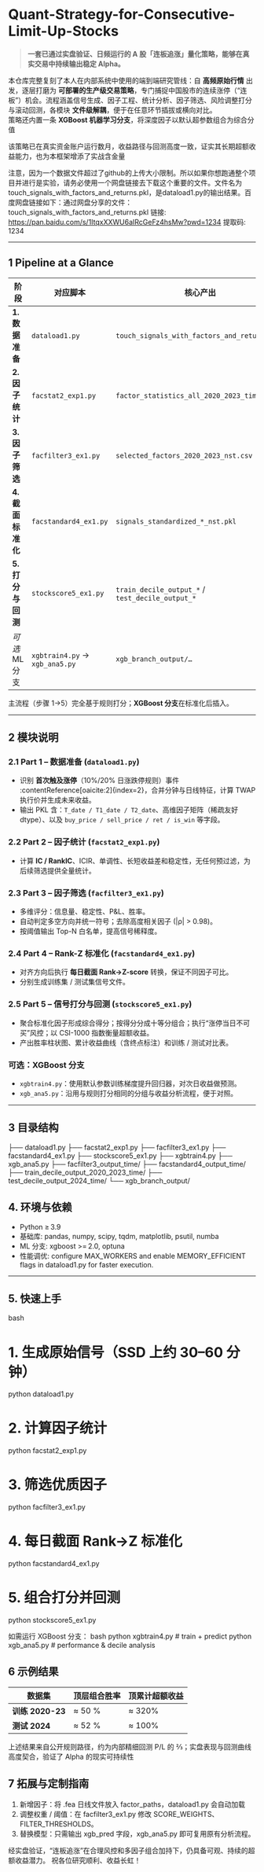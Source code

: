# Quant-Strategy-for-Consecutive-Limit-Up-Stocks

> **一套已通过实盘验证、日频运行的 A 股「连板追涨」量化策略，能够在真实交易中持续输出稳定 Alpha。**

本仓库完整复刻了本人在内部系统中使用的端到端研究管线：自 **高频原始行情** 出发，逐层打磨为 **可部署的生产级交易策略**，专门捕捉中国股市的连续涨停（“连板”）机会。流程涵盖信号生成、因子工程、统计分析、因子筛选、风险调整打分与滚动回测，各模块 **文件级解耦**，便于在任意环节插拔或横向对比。  
策略还内置一条 **XGBoost 机器学习分支**，将深度因子以默认超参数组合为综合分值

该策略已在真实资金账户运行数月，收益路径与回测高度一致，证实其长期超额收益能力，也为本框架增添了实战含金量

注意，因为一个数据文件超过了github的上传大小限制。所以如果你想跑通整个项目并进行是实验，请务必使用一个网盘链接去下载这个重要的文件。文件名为touch_signals_with_factors_and_returns.pkl，是dataload1.py的输出结果。百度网盘链接如下：通过网盘分享的文件：touch_signals_with_factors_and_returns.pkl
链接: https://pan.baidu.com/s/1ItqxXXWU6aIRcGeFz4hsMw?pwd=1234 提取码: 1234

---

## 1  Pipeline at a Glance

| 阶段 | 对应脚本 | 核心产出 |
|------|-----------|----------|
| **1. 数据准备** | `dataload1.py` | `touch_signals_with_factors_and_returns.pkl` |
| **2. 因子统计** | `facstat2_exp1.py` | `factor_statistics_all_2020_2023_time.csv` |
| **3. 因子筛选** | `facfilter3_ex1.py` | `selected_factors_2020_2023_nst.csv` |
| **4. 截面标准化** | `facstandard4_ex1.py` | `signals_standardized_*_nst.pkl` |
| **5. 打分与回测** | `stockscore5_ex1.py` | `train_decile_output_*` / `test_decile_output_*` |
| *可选* ML 分支 | `xgbtrain4.py` → `xgb_ana5.py` | `xgb_branch_output/…` |

主流程（步骤 1→5）完全基于规则打分；**XGBoost 分支**在标准化后插入。

---

## 2  模块说明

### 2.1  Part 1 – 数据准备 (`dataload1.py`)
- 识别 **首次触及涨停**（10%/20% 日涨跌停规则）事件 :contentReference[oaicite:2]{index=2}，合并分钟与日线特征，计算 TWAP 执行价并生成未来收益。  
- 输出 PKL 含：`T_date / T1_date / T2_date`、高维因子矩阵（稀疏友好 dtype）、以及 `buy_price / sell_price / ret / is_win` 等字段。

### 2.2  Part 2 – 因子统计 (`facstat2_exp1.py`)
- 计算 **IC / RankIC**、ICIR、单调性、长短收益差和稳定性，无任何预过滤，为后续筛选提供全量统计。

### 2.3  Part 3 – 因子筛选 (`facfilter3_ex1.py`)
- 多维评分：信息量、稳定性、P&L、胜率。  
- 自动判定多空方向并统一符号；去除高度相关因子 (|ρ| > 0.98)。  
- 按阈值输出 Top-N 白名单，提高信号稀释度。

### 2.4  Part 4 – Rank-Z 标准化 (`facstandard4_ex1.py`)
- 对齐方向后执行 **每日截面 Rank→Z-score** 转换，保证不同因子可比。  
- 分别生成训练集 / 测试集信号文件。

### 2.5  Part 5 – 信号打分与回测 (`stockscore5_ex1.py`)
- 聚合标准化因子形成综合得分；按得分分成十等分组合；执行“涨停当日不可买”风控；以 CSI-1000 指数衡量超额收益。  
- 产出胜率柱状图、累计收益曲线（含终点标注）和训练 / 测试对比表。

### 可选：XGBoost 分支
- `xgbtrain4.py`：使用默认参数训练梯度提升回归器，对次日收益做预测。  
- `xgb_ana5.py`：沿用与规则打分相同的分组与收益分析流程，便于对照。

---

## 3  目录结构

├── dataload1.py
├── facstat2_exp1.py
├── facfilter3_ex1.py
├── facstandard4_ex1.py
├── stockscore5_ex1.py
├── xgbtrain4.py
├── xgb_ana5.py
├── facfilter3_output_time/
├── facstandard4_output_time/
├── train_decile_output_2020_2023_time/
├── test_decile_output_2024_time/
└── xgb_branch_output/


## 4. 环境与依赖

- Python ≥ 3.9  
- 基础库: pandas, numpy, scipy, tqdm, matplotlib, psutil, numba  
- ML 分支: xgboost >= 2.0, optuna  
- 性能调优: configure MAX_WORKERS and enable MEMORY_EFFICIENT flags in dataload1.py for faster execution.

---

## 5. 快速上手

bash
# 1. 生成原始信号（SSD 上约 30–60 分钟）
python dataload1.py

# 2. 计算因子统计
python facstat2_exp1.py

# 3. 筛选优质因子
python facfilter3_ex1.py

# 4. 每日截面 Rank→Z 标准化
python facstandard4_ex1.py

# 5. 组合打分并回测
python stockscore5_ex1.py

如需运行 XGBoost 分支：
bash
python xgbtrain4.py      # train + predict
python xgb_ana5.py       # performance & decile analysis

## 6  示例结果

| 数据集           | 顶层组合胜率 | 顶累计超额收益     |
| ----------------- | ------------------- | ------------------------------------  |
| **训练 2020-23** | ≈ 50 %              | ≈ 320%
| **测试 2024**     | ≈ 52 %              | ≈ 100%                                |

上述结果来自公开规则路径，约为内部精细回测 P/L 的 ⅔；实盘表现与回测曲线高度契合，验证了 Alpha 的现实可持续性

## 7  拓展与定制指南

1. 新增因子：将 .fea 日线文件放入 factor_paths，dataload1.py 会自动加载
2. 调整权重 / 阈值：在 facfilter3_ex1.py 修改 SCORE_WEIGHTS、FILTER_THRESHOLDS。
3. 替换模型：只需输出 xgb_pred 字段，xgb_ana5.py 即可复用原有分析流程。

经实盘验证，“连板追涨”在合理风控和多因子组合加持下，仍具备可观、持续的超额收益潜力。
祝各位研究顺利、收益长虹！



